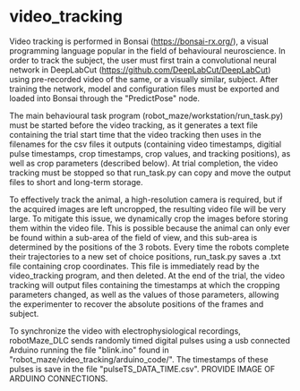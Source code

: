 # video_tracking

Video tracking is performed in Bonsai (https://bonsai-rx.org/), a visual programming language popular in the field of behavioural neuroscience. In order to track the subject, the user must first train a convolutional neural network in DeepLabCut (https://github.com/DeepLabCut/DeepLabCut) using pre-recorded video of the same, or a visually similar, subject. After training the network, model and configuration files must be exported and loaded into Bonsai through the "PredictPose" node. 

The main behavioural task program (robot_maze/workstation/run_task.py) must be started before the video tracking, as it generates a text file containing the trial start time that the video tracking then uses in the filenames for the csv files it outputs (containing video timestamps, digitial pulse timestamps, crop timestamps, crop values, and tracking positions), as well as crop parameters (described below). At trial completion, the video tracking must be stopped so that run_task.py can copy and move the output files to short and long-term storage. 

To effectively track the animal, a high-resolution camera is required, but if the acquired images are left uncropped, the resulting video file will be very large. To mitigate this issue, we dynamically crop the images before storing them within the video file. This is possible because the animal can only ever be found within a sub-area of the field of view, and this sub-area is determined by the positions of the 3 robots. Every time the robots complete their trajectories to a new set of choice positions, run_task.py saves a .txt file containing crop coordinates. This file is immediately read by the video_tracking program, and then deleted. At the end of the trial, the video tracking will output files containing the timestamps at which the cropping parameters changed, as well as the values of those parameters, allowing the experimenter to recover the absolute positions of the frames and subject. 

To synchronize the video with electrophysiological recordings, robotMaze_DLC sends randomly timed digital pulses using a usb connected Arduino running the file "blink.ino" found in "robot_maze/video_tracking/arduino_code/". The timestamps of these pulses is save in the file "pulseTS_DATA_TIME.csv". PROVIDE IMAGE OF ARDUINO CONNECTIONS. 



